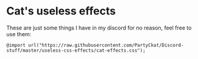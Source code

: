 # Cat's useless effects
These are just some things I have in my discord for no reason, feel free to use them:

`@import url("https://raw.githubusercontent.com/PartyCkat/Discord-stuff/master/useless-css-effects/cat-effects.css");`